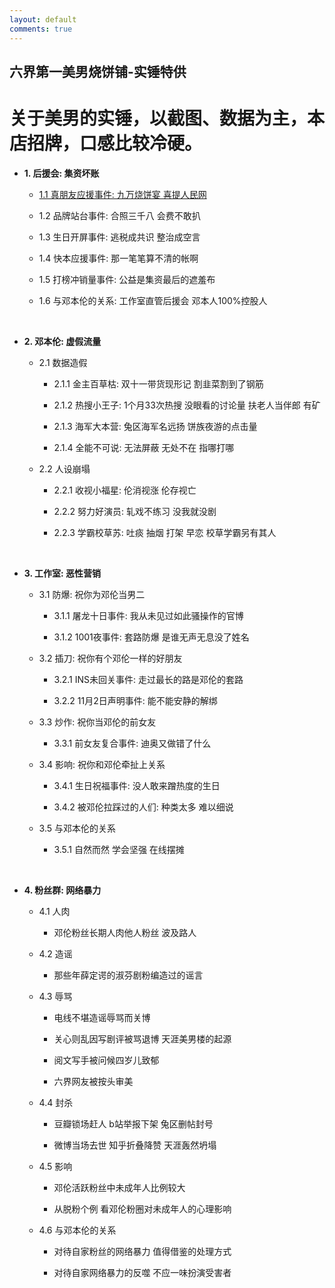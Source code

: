 ```yaml
---
layout: default
comments: true
---
```


## 六界第一美男烧饼铺-实锤特供
# 关于美男的实锤，以截图、数据为主，本店招牌，口感比较冷硬。

+ **1. 后援会: 集资坏账**

    - [1.1 真朋友应援事件: 九万烧饼宴 喜提人民网](http://media.people.com.cn/n1/2018/0912/c40606-30287336.html)

    - 1.2 品牌站台事件: 合照三千八 会费不敢扒

    - 1.3 生日开屏事件: 逃税成共识 整治成空言
    
    - 1.4 快本应援事件: 那一笔笔算不清的帐啊
    
    - 1.5 打榜冲销量事件: 公益是集资最后的遮羞布

    - 1.6 与邓本伦的关系: 工作室直管后援会 邓本人100%控股人

&nbsp;


+ **2. 邓本伦: 虚假流量**

    - 2.1 数据造假
        
        - 2.1.1 金主百草枯: 双十一带货现形记 割韭菜割到了钢筋
        
        - 2.1.2 热搜小王子: 1个月33次热搜 没眼看的讨论量 扶老人当伴郎 有矿
        
        - 2.1.3 海军大本营: 兔区海军名远扬 饼族夜游的点击量
        
        - 2.1.4 全能不可说: 无法屏蔽 无处不在 指哪打哪

    - 2.2 人设崩塌
    
        - 2.2.1 收视小福星: 伦消视涨 伦存视亡
        
        - 2.2.2 努力好演员: 轧戏不练习 没我就没剧
        
        - 2.2.3 学霸校草苏: 吐痰 抽烟 打架 早恋 校草学霸另有其人

&nbsp;

+ **3. 工作室: 恶性营销**

    - 3.1 防爆: 祝你为邓伦当男二
    
        - 3.1.1 屠龙十日事件: 我从未见过如此骚操作的官博
        
        - 3.1.2 1001夜事件: 套路防爆 是谁无声无息没了姓名

    - 3.2 插刀: 祝你有个邓伦一样的好朋友
    
        - 3.2.1 INS未回关事件: 走过最长的路是邓伦的套路
        
        - 3.2.2 11月2日声明事件: 能不能安静的解绑

    - 3.3 炒作: 祝你当邓伦的前女友
    
        - 3.3.1 前女友复合事件: 迪奥又做错了什么


    - 3.4 影响: 祝你和邓伦牵扯上关系
    
        - 3.4.1 生日祝福事件: 没人敢来蹭热度的生日
        
        - 3.4.2 被邓伦拉踩过的人们: 种类太多 难以细说

    - 3.5 与邓本伦的关系
    
        - 3.5.1 自然而然 学会坚强 在线摆摊

&nbsp;


+ **4. 粉丝群: 网络暴力**

    - 4.1 人肉
    
        - 邓伦粉丝长期人肉他人粉丝 波及路人

    - 4.2 造谣
    
        - 那些年薛定谔的淑芬剧粉编造过的谣言

    - 4.3 辱骂
    
        - 电线不堪造谣辱骂而关博
        
        - 关心则乱因写剧评被骂退博 天涯美男楼的起源
        
        - 阅文写手被问候四岁儿致郁
        
        - 六界网友被按头审美

    - 4.4 封杀
    
        - 豆瓣锁场赶人 b站举报下架 兔区删帖封号
        
        - 微博当场去世 知乎折叠降赞 天涯轰然坍塌

    - 4.5 影响
    
        - 邓伦活跃粉丝中未成年人比例较大
    
        - 从脱粉个例 看邓伦粉圈对未成年人的心理影响

    - 4.6 与邓本伦的关系
    
        - 对待自家粉丝的网络暴力 值得借鉴的处理方式
        
        - 对待自家网络暴力的反噬 不应一味扮演受害者


